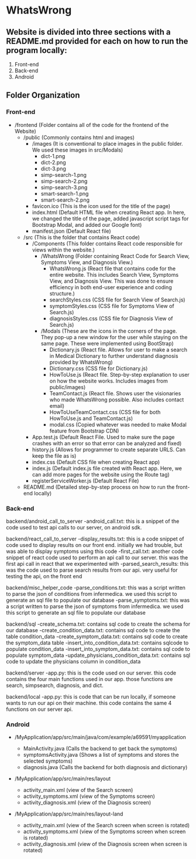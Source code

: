 # WhatsWrong

## Website is divided into three sections with a README.md provided for each on how to run the program locally:
1. Front-end
2. Back-end
3. Android

## Folder Organization

### Front-end

- /frontend (Folder contains all of the code for the frontend of the Website)
  - /public (Commonly contains html and images)
  	- /images (It is conventional to place images in the public folder. We used these images in src/Modals)
  	  - dict-1.png 
  	  - dict-2.png
  	  - dict-3.png
  	  - simp-search-1.png
  	  - simp-search-2.png
  	  - simp-search-3.png
  	  - smart-search-1.png
  	  - smart-search-2.png
  	- favicon.ico (This is the icon used for the title of the page)
  	- index.html (Default HTML file when creating React app. In here, we changed the title of the page, added javascript script tags for Bootstrap Modal, and added our Google font)
  	- manifest.json (Default React file)
  - /src (This is the folder that contains React code)
  	- /Components (This folder contains React code responsible for views within the website.)
  	  - /WhatsWrong (Folder containing React Code for Search View, Symptoms View, and Diagnosis View.)
  	  	- WhatsWrong.js (React file that contains code for the entire website. This includes Search View, Symptoms View, and Diagnosis View. This was done to ensure efficiency in both end-user experience and coding structure.)
  	  	- searchStyles.css (CSS file for Search View of Search.js)
  	  	- symptomStyles.css (CSS file for Symptoms View of Search.js)
  	  	- diagnosisStyles.css (CSS file for Diagnosis View of Search.js)
  	  - /Modals (These are the icons in the corners of the page. They pop-up a new window for the user while staying on the same page. These were implemented using BootStrap)
  	  	- Dictionary.js (React file. Allows for user to make a search in Medical Dictionary to further understand diagnosis provided by WhatsWrong)
  	  	- Dictionary.css (CSS file for Dictionary.js)
  	  	- HowToUse.js (React file. Step-by-step explanation to user on how the website works. Includes images from public/images)
  	  	- TeamContact.js (React file. Shows user the visionaries who made WhatsWrong possible. Also includes contact email)
  	  	- HowToUseTeamContact.css (CSS file for both HowToUse.js and TeamContact.js)
  	  	- modal.css (Copied whatever was needed to make Modal feature from Bootstrap CDN)
  	- App.test.js (Default React File. Used to make sure the page crashes with an error so that error can be analyzed and fixed)
  	- history.js (Allows for programmer to create separate URLS. Can keep the file as is)
  	- index.css (Default CSS file when creating React app)
  	- index.js (Default index.js file created with React app. Here, we can add more pages for the website using the Route tag)
  	- registerServiceWorker.js (Default React File)
  - README.md (Detailed step-by-step process on how to run the front-end locally)

### Back-end
backend/android_call_to_server
  -android_call.txt: this is a snippet of the code used to test api calls to our server, on android sdk.
  
backend/react_call_to_server
  -display_results.txt: this is a code snippet of code used to display results on our front end. initially we had trouble, but was able   to display symptoms using this code
  -first_call.txt: another code snippet of react code used to perform an api call to our server. this was the first api call in react     that we experimented with
  -parsed_search_results: this was the code used to parse search results from our api. very useful for testing the api, on the front end
  
backend/misc_helper_code
  -parse_conditions.txt: this was a script written to parse the json of conditions from infermedica. we used this script to generate an   sql file to populate our database
  -parse_symptoms.txt: this was a script written to parse the json of symptoms from infermedica. we used this script to generate an       sql file to populate our database
  
backend/sql
  -create_schema.txt: contains sql code to create the schema for our database
  -create_condition_data.txt: contains sql code to create the table condition_data
  -create_symptom_data.txt: contains sql code to create the symptom_data table
  -insert_into_condition_data.txt: contains sqlcode to populate condition_data
  -insert_into_symptom_data.txt: contains sql code to populate symptom_data
  -update_physicians_condition_data.txt: contains sql code to update the physicians column in condition_data
  
backend/server
  -app.py: this is the code used on our server. this code contains the four main functions used in our app. those functions are search,   simpsearch, diagnosis, and dict.
  
backend/local
  -app.py: this is code that can be run locally, if someone wants to run our api on their machine. this code contains the same 4
  functions on our server api.

### Android

- /MyApplication/app/src/main/java/com/example/a69591/myapplication
  - MainActivity.java (Calls the backend to get back the symptoms)
  - symptomsActivity.java (Shows a list of symptoms and stores the selected symptoms)
  - diagnosis.java (Calls the backend for both diagnosis and dictionary)
 
- /MyApplication/app/src/main/res/layout
  - activity_main.xml (view of the Search screen)
  - activity_symptoms.xml (view of the Symptoms screen)
  - activity_diagnosis.xml (view of the Diagnosis screen)

- /MyApplication/app/src/main/res/layout-land
  - activity_main.xml (view of the Search screen when screen is rotated)
  - activity_symptoms.xml (view of the Symptoms screen when screen is rotated)
  - activity_diagnosis.xml (view of the Diagnosis screen when screen is rotated)
    

